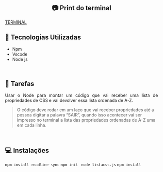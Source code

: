 ## <h2 align="center"> :camera: Print do terminal</h2>
[TERMINAL](![image](https://user-images.githubusercontent.com/115744390/227295530-8663fa18-7a42-455d-8c88-392aa66bae92.png)
)

## :wrench: Tecnologias Utilizadas
 - Npm
 - Vscode
 - Node js
 <br>
  
## :memo: Tarefas
<p align="justify">Usar o Node para montar um código que vai receber uma lista de propriedades de CSS e vai devolver essa lista ordenada de A-Z.</p>

> O código deve rodar em um laço que vai receber propriedades até a pessoa digitar a palavra “SAIR”, quando isso acontecer vai ser impresso no terminal a lista das propriedades ordenadas de A-Z uma em cada linha. 
<br>

## :computer: Instalações
`npm install readline-sync` `npm init ` `node listacss.js` `npm install`  
<br>


